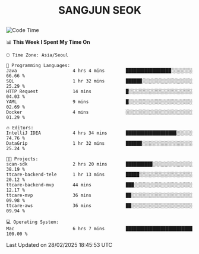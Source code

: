 <h1>
 <p align="center">
   SANGJUN SEOK
 </p>
</h1>

<!--START_SECTION:waka-->
![Code Time](http://img.shields.io/badge/Code%20Time-4%2C116%20hrs%2034%20mins-blue)

📊 **This Week I Spent My Time On** 

```text
🕑︎ Time Zone: Asia/Seoul

💬 Programming Languages: 
Java                     4 hrs 4 mins        █████████████████░░░░░░░░   66.66 % 
SQL                      1 hr 32 mins        ██████░░░░░░░░░░░░░░░░░░░   25.29 % 
HTTP Request             14 mins             █░░░░░░░░░░░░░░░░░░░░░░░░   04.03 % 
YAML                     9 mins              █░░░░░░░░░░░░░░░░░░░░░░░░   02.69 % 
Docker                   4 mins              ░░░░░░░░░░░░░░░░░░░░░░░░░   01.29 % 

🔥 Editors: 
IntelliJ IDEA            4 hrs 34 mins       ███████████████████░░░░░░   74.76 % 
DataGrip                 1 hr 32 mins        ██████░░░░░░░░░░░░░░░░░░░   25.24 % 

🐱‍💻 Projects: 
scan-sdk                 2 hrs 20 mins       ██████████░░░░░░░░░░░░░░░   38.19 % 
ttcare-backend-tele      1 hr 13 mins        █████░░░░░░░░░░░░░░░░░░░░   20.12 % 
ttcare-backend-mvp       44 mins             ███░░░░░░░░░░░░░░░░░░░░░░   12.17 % 
ttcare-mvp               36 mins             ██░░░░░░░░░░░░░░░░░░░░░░░   09.98 % 
ttcare-aws               36 mins             ██░░░░░░░░░░░░░░░░░░░░░░░   09.94 % 

💻 Operating System: 
Mac                      6 hrs 7 mins        █████████████████████████   100.00 % 
```


 Last Updated on 28/02/2025 18:45:53 UTC
<!--END_SECTION:waka-->
